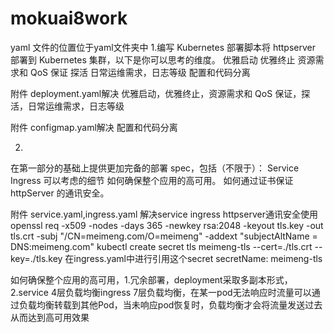 # mokuai8work
yaml 文件的位置位于yaml文件夹中
1.编写 Kubernetes 部署脚本将 httpserver 部署到 Kubernetes 集群，以下是你可以思考的维度。
优雅启动
优雅终止
资源需求和 QoS 保证
探活
日常运维需求，日志等级
配置和代码分离

附件  deployment.yaml解决  优雅启动，优雅终止，资源需求和 QoS 保证，探活，日常运维需求，日志等级

附件  configmap.yaml解决 配置和代码分离

2.
在第一部分的基础上提供更加完备的部署 spec，包括（不限于）：
Service
Ingress
可以考虑的细节
如何确保整个应用的高可用。
如何通过证书保证 httpServer 的通讯安全。

附件 service.yaml,ingress.yaml 解决service ingress  httpserver通讯安全使用openssl req -x509 -nodes -days 365 -newkey rsa:2048 -keyout tls.key -out tls.crt -subj "/CN=meimeng.com/O=meimeng" -addext "subjectAltName = DNS:meimeng.com"    kubectl create secret tls meimeng-tls --cert=./tls.crt --key=./tls.key
在ingress.yaml中进行引用这个secret  secretName: meimeng-tls

如何确保整个应用的高可用，1.冗余部署，deployment采取多副本形式，2.service 4层负载均衡ingress 7层负载均衡，在某一pod无法响应时流量可以通过负载均衡转载到其他Pod，当未响应pod恢复时，负载均衡才会将流量发送过去从而达到高可用效果



